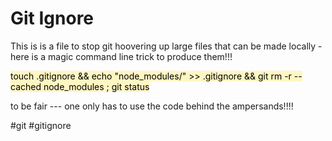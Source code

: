 # Git Ignore
This is is a file to stop git hoovering up large files that can be made locally - here is a magic command line trick to produce them!!!

<mark style="background: #FFF3A3A6;">touch .gitignore && echo "node_modules/" >> .gitignore && git rm -r --cached node_modules ; git status</mark> 

to be fair --- one only has to use the code behind the ampersands!!!!

#git 
#gitignore
